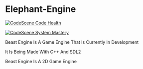 # Elephant-Engine


[![CodeScene Code Health](https://codescene.io/projects/13404/status-badges/code-health)](https://codescene.io/projects/13404)

[![CodeScene System Mastery](https://codescene.io/projects/13404/status-badges/system-mastery)](https://codescene.io/projects/13404)

Beast Engine Is A Game Engine That Is Currently In Development

It Is Being Made With C++ And SDL2

Beast Engine Is A 2D Game Engine
